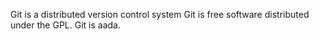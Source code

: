 Git is a distributed version control system
Git is free software distributed under the GPL.
Git is aada.
